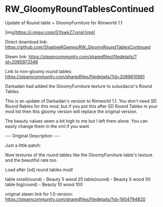 # RW_GloomyRoundTablesContinued
Update of Round table + GloomyFurniture for Rimworld 1.1

[img]https://i.imgur.com/GYswkZ7.png[/img]

Direct download link: https://github.com/ShadowKGames/RW_GloomyRoundTablesContinued

Steam link: https://steamcommunity.com/sharedfiles/filedetails/?id=2090973346

Link to non-gloomy round tables: https://steamcommunity.com/sharedfiles/filedetails/?id=2089610981

Darkadan had added the GloomyFurniture texture to sulusdacor's Round Tables.

This is an update of Darkadan's version to Rimworld 1.1. You don't need SD Round Rables for this mod, but if you put this after SD Round Tables in your mod list then this gloomy version will replace the original version.

The beauty values seem a bit high to me but I left them alone. You can easily change them in the xml if you want.

--- Original Description ---
	
Just a little patch:
	
Now textures of the round tables like the GloomyFurniture table's texture and the beautiful rate too.
	
Load after [sd] round tables mod!
	
table small(round) - Beauty 5 wood 25
table(round) - Beauty 5 wood 50
table big(round) - Beauty 10 wood 100

original steam link for 1.0 version: https://steamcommunity.com/sharedfiles/filedetails/?id=1904794820</description>
